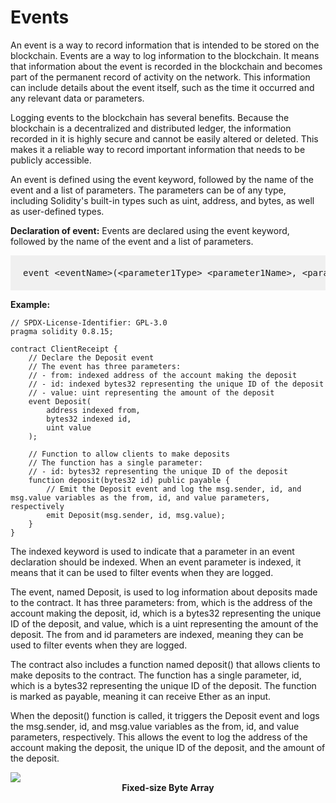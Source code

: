 # Events

An event is a way to record information that is intended to be stored on the blockchain. Events are a way to log information to the blockchain.
It means that information about the event is recorded in the blockchain and becomes part of the permanent record of activity on the network. This information can include details about the event itself, such as the time it occurred and any relevant data or parameters.

Logging events to the blockchain has several benefits. Because the blockchain is a decentralized and distributed ledger, the information recorded in it is highly secure and cannot be easily altered or deleted. This makes it a reliable way to record important information that needs to be publicly accessible.

An event is defined using the event keyword, followed by the name of the event and a list of parameters. The parameters can be of any type, including Solidity's built-in types such as uint, address, and bytes, as well as user-defined types.

**Declaration of event:** Events are declared using the event keyword, followed by the name of the event and a list of parameters.

<pre style="background: rgba(0,0,0,.05); padding:20px">
event &lt;eventName&gt;(&lt;parameter1Type&gt; &lt;parameter1Name&gt;, &lt;parameter2Type&gt; &lt;parameter2Name&gt;, ...);
</pre>


**Example:**

```sol
// SPDX-License-Identifier: GPL-3.0
pragma solidity 0.8.15;

contract ClientReceipt {
    // Declare the Deposit event
    // The event has three parameters:
    // - from: indexed address of the account making the deposit
    // - id: indexed bytes32 representing the unique ID of the deposit
    // - value: uint representing the amount of the deposit
    event Deposit(
        address indexed from,
        bytes32 indexed id,
        uint value
    );

    // Function to allow clients to make deposits
    // The function has a single parameter:
    // - id: bytes32 representing the unique ID of the deposit
    function deposit(bytes32 id) public payable {
        // Emit the Deposit event and log the msg.sender, id, and msg.value variables as the from, id, and value parameters, respectively
        emit Deposit(msg.sender, id, msg.value);
    }
}
```

The indexed keyword is used to indicate that a parameter in an event declaration should be indexed. When an event parameter is indexed, it means that it can be used to filter events when they are logged.

The event, named Deposit, is used to log information about deposits made to the contract. It has three parameters: from, which is the address of the account making the deposit, id, which is a bytes32 representing the unique ID of the deposit, and value, which is a uint representing the amount of the deposit. The from and id parameters are indexed, meaning they can be used to filter events when they are logged.

The contract also includes a function named deposit() that allows clients to make deposits to the contract. The function has a single parameter, id, which is a bytes32 representing the unique ID of the deposit. The function is marked as payable, meaning it can receive Ether as an input.

When the deposit() function is called, it triggers the Deposit event and logs the msg.sender, id, and msg.value variables as the from, id, and value parameters, respectively. This allows the event to log the address of the account making the deposit, the unique ID of the deposit, and the amount of the deposit.

<img class="image" src="./assets/images/event-logs.JPG">
<b><center class="img-label">Fixed-size Byte Array</center></b>